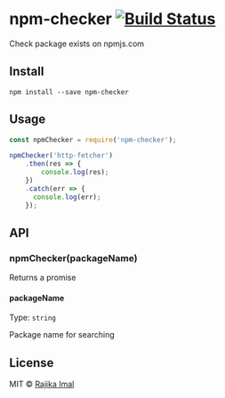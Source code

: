 # npm-checker [![Build Status](https://travis-ci.org/rajikaimal/npm-checker.svg?branch=master)](https://travis-ci.org/rajikaimal/npm-checker)

Check package exists on npmjs.com

## Install

```
npm install --save npm-checker
```

## Usage

```js
const npmChecker = require('npm-checker');

npmChecker('http-fetcher')
	.then(res => {
		console.log(res);
	})
	.catch(err => {
	  console.log(err);
	});
```

## API

### npmChecker(packageName)

Returns a promise

#### packageName

Type: `string`

Package name for searching

## License

MIT © [Rajika Imal](https://rajikaimal.github.io)